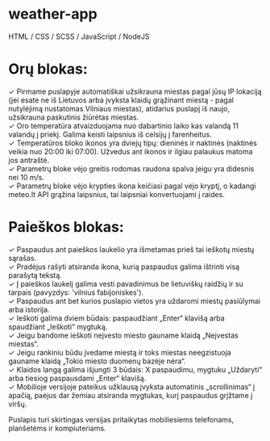 # weather-app
HTML / CSS / SCSS / JavaScript / NodeJS

# Orų blokas:

✓ Pirmame puslapyje automatiškai užsikrauna miestas pagal jūsų IP lokaciją (jei esate ne iš Lietuvos arba įvyksta klaidų grąžinant miestą - pagal nutylėjimą nustatomas Vilniaus miestas), atidarius puslapį iš naujo, užsikrauna paskutinis žiūrėtas miestas.\
✓ Oro temperatūra atvaizduojama nuo dabartinio laiko kas valandą 11 valandų į priekį. Galima keisti laipsnius iš celsijų į farenheitus.\
✓ Temperatūros bloko ikonos yra dviejų tipų: dieninės ir naktinės (naktinės veikia nuo 20:00 iki 07:00). Užvedus ant ikonos ir ilgiau palaukus matoma jos antraštė.\
✓ Parametrų bloke vėjo greitis rodomas raudona spalva jeigu yra didesnis nei 10 m/s.\
✓ Parametrų bloke vėjo krypties ikona keičiasi pagal vėjo kryptį, o kadangi meteo.lt API grąžina laipsnius, tai laipsniai konvertuojami į raides.

# Paieškos blokas:

✓ Paspaudus ant paieškos laukelio yra išmetamas prieš tai ieškotų miestų sąrašas.\
✓ Pradėjus rašyti atsiranda ikona, kurią paspaudus galima ištrinti visą parašytą tekstą.\
✓ Į paieškos laukelį galima vesti pavadinimus be lietuviškų raidžių ir su tarpais (pavyzdys: 'vilnius fabijoniskes').\
✓ Paspaudus ant bet kurios puslapio vietos yra uždaromi miestų pasiūlymai arba istorija.\
✓ Ieškoti galima dviem būdais: paspaudžiant „Enter“ klavišą arba spaudžiant „Ieškoti“ mygtuką.\
✓ Jeigu bandome ieškoti neįvesto miesto gauname klaidą „Neįvestas miestas“.\
✓ Jeigu rankiniu būdu įvedame miestą ir toks miestas neegzistuoja gauname klaidą „Tokio miesto duomenų bazėje nėra“.\
✓ Klaidos langą galima išjungti 3 būdais: X paspaudimu, mygtuku „Uždaryti“ arba tiesiog paspausdami „Enter“ klavišą.\
✓ Mobilioje versijoje pateikus užklausą įvyksta automatinis „scrollinimas“ į apačią, paėjus dar žemiau atsiranda mygtukas, kurį paspaudus grįžtame į viršų.

Puslapis turi skirtingas versijas pritaikytas mobiliesiems telefonams, planšetėms ir kompiuteriams.
